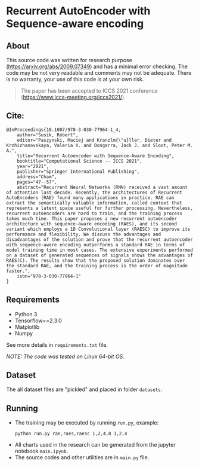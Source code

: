 # Recurrent AutoEncoder with Sequence-aware encoding

## About

This source code was written for research purpose (https://arxiv.org/abs/2009.07349) and has a minimal error checking. The code may be not very readable and comments may not be adequate. There is no warranty, your use of this code is at your own risk.

> The paper has been accepted to ICCS 2021 conference (https://www.iccs-meeting.org/iccs2021/).

## Cite:

```
@InProceedings{10.1007/978-3-030-77964-1_4,
    author="Susik, Robert",
    editor="Paszynski, Maciej and Kranzlm{\"u}ller, Dieter and Krzhizhanovskaya, Valeria V. and Dongarra, Jack J. and Sloot, Peter M. A.",
    title="Recurrent Autoencoder with Sequence-Aware Encoding",
    booktitle="Computational Science -- ICCS 2021",
    year="2021",
    publisher="Springer International Publishing",
    address="Cham",
    pages="47--57",
    abstract="Recurrent Neural Networks (RNN) received a vast amount of attention last decade. Recently, the architectures of Recurrent AutoEncoders (RAE) found many applications in practice. RAE can extract the semantically valuable information, called context that represents a latent space useful for further processing. Nevertheless, recurrent autoencoders are hard to train, and the training process takes much time. This paper proposes a new recurrent autoencoder architecture with sequence-aware encoding (RAES), and its second variant which employs a 1D Convolutional layer (RAESC) to improve its performance and flexibility. We discuss the advantages and disadvantages of the solution and prove that the recurrent autoencoder with sequence-aware encoding outperforms a standard RAE in terms of model training time in most cases. The extensive experiments performed on a dataset of generated sequences of signals shows the advantages of RAES(C). The results show that the proposed solution dominates over the standard RAE, and the training process is the order of magnitude faster.",
    isbn="978-3-030-77964-1"
}
```

## Requirements

- Python 3
- Tensorflow==2.3.0
- Matplotlib
- Numpy

See more details in `requirements.txt` file.

_NOTE: The code was tested on Linux 64-bit OS._

## Dataset
The all dataset files are "pickled" and placed in folder `datasets`.

## Running

* The training may be executed by running `run.py`, example:
    ```shell
    python run.py rae,raes,raesc 1,2,4,8 1,2,4
    ```
* All charts used in the research can be generated from the jupyter notebook `main.ipynb`.
* The source codes and other utilities are in `main.py` file.
